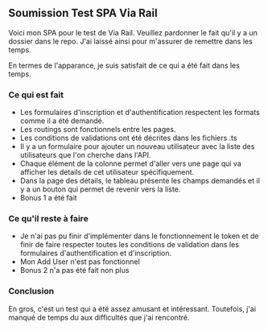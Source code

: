 ## Soumission Test SPA Via Rail
Voici mon SPA pour le test de Via Rail. 
Veuillez pardonner le fait qu'il y a un dossier dans le repo.
J'ai laissé ainsi pour m'assurer de remettre dans les temps.

En termes de l'apparance, je suis satisfait de ce qui a été fait dans les temps.

### Ce qui est fait
- Les formulaires d'inscription et d'authentification respectent les formats comme il a été demandé.
- Les routings sont fonctionnels entre les pages.
- Les conditions de validations ont été décrites dans les fichiers .ts
- Il y a un formulaire pour ajouter un nouveau utilisateur avec la liste des utilisateurs que l'on cherche dans l'API.
- Chaque élément de la colonne permet d'aller vers une page qui va afficher les details de cet utilisateur spécifiquement.
- Dans la page des détails, le tableau présente les champs demandés et il y a un bouton qui permet de revenir vers la liste.
- Bonus 1 a été fait

### Ce qu'il reste à faire
- Je n'ai pas pu finir d'implémenter dans le fonctionnement le token et de finir de faire respecter toutes les conditions de validation dans les formulaires d'authentification et d'inscription.
- Mon Add User n'est pas fonctionnel
- Bonus 2 n'a pas été fait non plus

### Conclusion
En gros, c'est un test qui a été assez amusant et intéressant. Toutefois, j'ai manqué de temps du aux difficultés que j'ai rencontré. 
